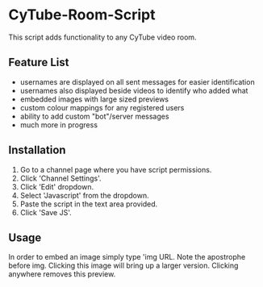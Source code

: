 # CyTube-Room-Script

This script adds functionality to any CyTube video room. 

## Feature List
- usernames are displayed on all sent messages for easier identification
- usernames also displayed beside videos to identify who added what
- embedded images with large sized previews
- custom colour mappings for any registered users
- ability to add custom "bot"/server messages
- much more in progress

## Installation
1. Go to a channel page where you have script permissions.
2. Click 'Channel Settings'.
3. Click 'Edit' dropdown.
4. Select 'Javascript' from the dropdown.
5. Paste the script in the text area provided.
6. Click 'Save JS'.

## Usage

In order to embed an image simply type 'img URL. Note the apostrophe before img. Clicking this image will bring up a larger version. Clicking anywhere removes this preview.
